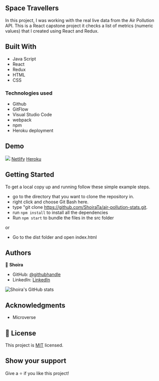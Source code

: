 ## Space Travellers

In this project, I was working with the real live data from the Air Pollution API. This is a React capstone project it checks a list of metrics (numeric values) that I created using React and Redux.

## Built With

- Java Script
- React
- Redux
- HTML
- CSS

### Technologies used

- Github
- GitFlow
- Visual Studio Code
- webpack
- npm
- Heroku deployment

## Demo

![](demo.gif)
[Netlify]()
[Heroku]()

## Getting Started

To get a local copy up and running follow these simple example steps.

- go to the directory that you want to clone the repository in.
- right click and choose Git Bash here.
- type "git clone https://github.com/ShoiraTa/air-pollution-stats.git.
- run `npm install` to install all the dependencies
- Run `npm start` to bundle the files in the src folder

or

- Go to the dist folder and open index.html

## Authors

👤 **Shoira**

- GitHub: [@githubhandle](https://github.com/shoirata)
- LinkedIn: [LinkedIn](https://www.linkedin.com/in/shoira-tashpulatova-bab4a7122/)

![Shoira's GitHub stats](https://github-readme-stats.vercel.app/api?username=shoirata&count_private=true&theme=dark&show_icons=true)

## Acknowledgments

- Microverse

## 📝 License

This project is [MIT](MIT.md) licensed.

## Show your support

Give a ⭐️ if you like this project!
